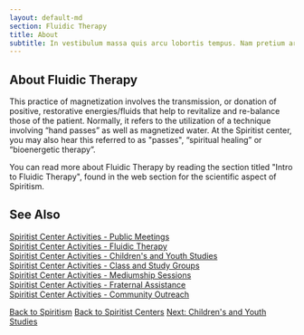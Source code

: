 ```yaml
---
layout: default-md
section: Fluidic Therapy
title: About
subtitle: In vestibulum massa quis arcu lobortis tempus. Nam pretium arcu in odio vulputate luctus.
---
```


## About Fluidic Therapy

This practice of magnetization involves the transmission, or donation of positive, restorative energies/fluids that help to revitalize and re-balance those of the patient. Normally, it refers to the utilization of a technique involving “hand passes” as well as magnetized water.   At the Spiritist center, you may also hear this referred to  as "passes", “spiritual healing” or “bioenergetic therapy”. 

You can read more about Fluidic Therapy by reading the section titled "Intro to Fluidic Therapy", found in the web section for the scientific aspect of Spiritism. 


## See Also
[Spiritist Center Activities - Public Meetings](public-meetings)  
[Spiritist Center Activities - Fluidic Therapy](fluidic-therapy)  
[Spiritist Center Activities - Children's and Youth Studies](children-youth-studies)  
[Spiritist Center Activities - Class and Study Groups](study-groups)  
[Spiritist Center Activities - Mediumship Sessions](mediumship-sessions)  
[Spiritist Center Activities - Fraternal Assistance](fraternal-assistance)  
[Spiritist Center Activities - Community Outreach](community-outreach) 


<a href="/spiritism" class="button">Back to Spiritism</a>
<a href="/spiritism/centers" class="button">Back to Spiritist Centers</a>
<a href="children-youth-studies" class="button">Next: Children's and Youth Studies</a>